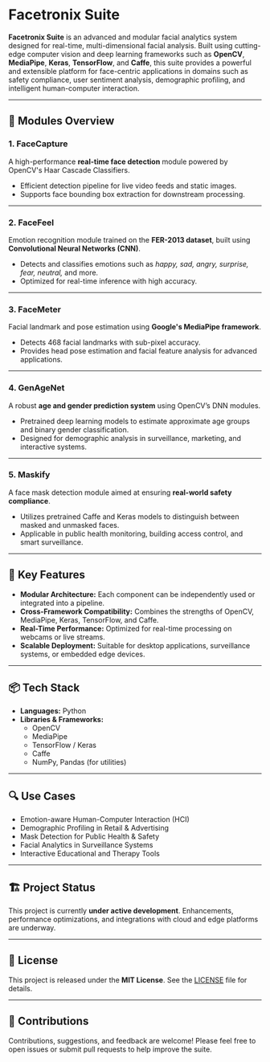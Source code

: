 # Facetronix Suite

**Facetronix Suite** is an advanced and modular facial analytics system designed for real-time, multi-dimensional facial analysis. Built using cutting-edge computer vision and deep learning frameworks such as **OpenCV**, **MediaPipe**, **Keras**, **TensorFlow**, and **Caffe**, this suite provides a powerful and extensible platform for face-centric applications in domains such as safety compliance, user sentiment analysis, demographic profiling, and intelligent human-computer interaction.

---

## 🔧 Modules Overview

### 1. FaceCapture
A high-performance **real-time face detection** module powered by OpenCV's Haar Cascade Classifiers.  
- Efficient detection pipeline for live video feeds and static images.  
- Supports face bounding box extraction for downstream processing.

---

### 2. FaceFeel
Emotion recognition module trained on the **FER-2013 dataset**, built using **Convolutional Neural Networks (CNN)**.  
- Detects and classifies emotions such as *happy, sad, angry, surprise, fear, neutral,* and more.  
- Optimized for real-time inference with high accuracy.

---

### 3. FaceMeter
Facial landmark and pose estimation using **Google's MediaPipe framework**.  
- Detects 468 facial landmarks with sub-pixel accuracy.  
- Provides head pose estimation and facial feature analysis for advanced applications.

---

### 4. GenAgeNet
A robust **age and gender prediction system** using OpenCV’s DNN modules.  
- Pretrained deep learning models to estimate approximate age groups and binary gender classification.  
- Designed for demographic analysis in surveillance, marketing, and interactive systems.

---

### 5. Maskify
A face mask detection module aimed at ensuring **real-world safety compliance**.  
- Utilizes pretrained Caffe and Keras models to distinguish between masked and unmasked faces.  
- Applicable in public health monitoring, building access control, and smart surveillance.

---

## 🚀 Key Features

- **Modular Architecture:** Each component can be independently used or integrated into a pipeline.
- **Cross-Framework Compatibility:** Combines the strengths of OpenCV, MediaPipe, Keras, TensorFlow, and Caffe.
- **Real-Time Performance:** Optimized for real-time processing on webcams or live streams.
- **Scalable Deployment:** Suitable for desktop applications, surveillance systems, or embedded edge devices.

---

## 📦 Tech Stack

- **Languages:** Python  
- **Libraries & Frameworks:**  
  - OpenCV  
  - MediaPipe  
  - TensorFlow / Keras  
  - Caffe  
  - NumPy, Pandas (for utilities)

---

## 🔍 Use Cases

- Emotion-aware Human-Computer Interaction (HCI)  
- Demographic Profiling in Retail & Advertising  
- Mask Detection for Public Health & Safety  
- Facial Analytics in Surveillance Systems  
- Interactive Educational and Therapy Tools

---

## 🏗️ Project Status

This project is currently **under active development**. Enhancements, performance optimizations, and integrations with cloud and edge platforms are underway.

---

## 📄 License

This project is released under the **MIT License**. See the [LICENSE](LICENSE) file for details.

---

## 🤝 Contributions

Contributions, suggestions, and feedback are welcome! Please feel free to open issues or submit pull requests to help improve the suite.

